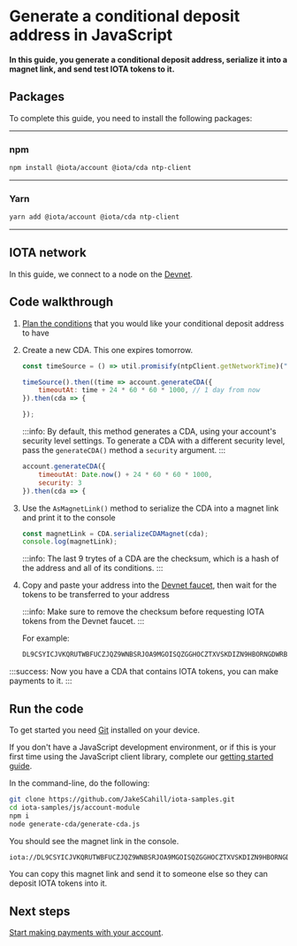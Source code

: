 # Generate a conditional deposit address in JavaScript

**In this guide, you generate a conditional deposit address, serialize it into a magnet link, and send test IOTA tokens to it.**

## Packages

To complete this guide, you need to install the following packages:

--------------------
### npm
```bash
npm install @iota/account @iota/cda ntp-client
```
---
### Yarn
```bash
yarn add @iota/account @iota/cda ntp-client
```
--------------------

## IOTA network

In this guide, we connect to a node on the [Devnet](root://getting-started/0.1/network/iota-networks.md#devnet).

## Code walkthrough

1. [Plan the conditions](../introduction/overview.md#advice-for-creating-cdas) that you would like your conditional deposit address to have

2. Create a new CDA. This one expires tomorrow.

    ```js
    const timeSource = () => util.promisify(ntpClient.getNetworkTime)("time.google.com", 123);

    timeSource().then((time => account.generateCDA({
        timeoutAt: time + 24 * 60 * 60 * 1000, // 1 day from now
    }).then(cda => {

    });
    ```

    :::info:
    By default, this method generates a CDA, using your account's security level settings. To generate a CDA with a different security level, pass the `generateCDA()` method a `security` argument.
    :::

    ```js
    account.generateCDA({
        timeoutAt: Date.now() + 24 * 60 * 60 * 1000,
        security: 3
    }).then(cda => {
    ```

3. Use the `AsMagnetLink()` method to serialize the CDA into a magnet link and print it to the console

    ```js
    const magnetLink = CDA.serializeCDAMagnet(cda);
    console.log(magnetLink);
    ```

    :::info:
    The last 9 trytes of a CDA are the checksum, which is a hash of the address and all of its conditions.
    :::

4. Copy and paste your address into the [Devnet faucet](https://faucet.devnet.iota.org), then wait for the tokens to be transferred to your address

    :::info:
    Make sure to remove the checksum before requesting IOTA tokens from the Devnet faucet.
    :::

    For example:

    ```bash
    DL9CSYICJVKQRUTWBFUCZJQZ9WNBSRJOA9MGOISQZGGHOCZTXVSKDIZN9HBORNGDWRBBAFTKXGEJIAHKD
    ```

:::success:
Now you have a CDA that contains IOTA tokens, you can make payments to it.
:::

## Run the code

To get started you need [Git](https://git-scm.com/book/en/v2/Getting-Started-Installing-Git) installed on your device.

If you don't have a JavaScript development environment, or if this is your first time using the JavaScript client library, complete our [getting started guide](../../getting-started/js-quickstart.md).

In the command-line, do the following:

```bash
git clone https://github.com/JakeSCahill/iota-samples.git
cd iota-samples/js/account-module
npm i
node generate-cda/generate-cda.js
```

You should see the magnet link in the console.

```bash
iota://DL9CSYICJVKQRUTWBFUCZJQZ9WNBSRJOA9MGOISQZGGHOCZTXVSKDIZN9HBORNGDWRBBAFTKXGEJIAHKDJUYJJCFHC/?timeout_at=1574514007&multi_use=0
```

You can copy this magnet link and send it to someone else so they can deposit IOTA tokens into it.

## Next steps

[Start making payments with your account](../js/make-payment.md).
